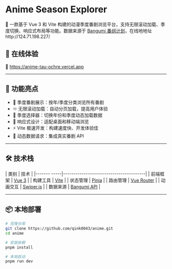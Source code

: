 # Anime Season Explorer

🌸 一款基于 Vue 3 和 Vite 构建的动漫季度番剧浏览平台，支持无限滚动加载、季度切换、响应式布局等功能。数据来源于 [Bangumi 番组计划](https://bangumi.tv/)，在线地地址http://124.71.198.227/

## 🚀 在线体验

🔗 https://anime-tau-ochre.vercel.app

---

## 🧩 功能亮点

- 🎴 季度番剧展示：按年/季度分类浏览所有番剧
- ♾️ 无限滚动加载：自动分页加载，提高用户体验
- 📆 季度选择器：切换年份和季度动态加载数据
- 📱 响应式设计：适配桌面和移动端浏览
- ⚡ Vite 极速开发：构建速度快、开发体验佳
- 🔄 动态数据请求：集成真实番剧 API

---

## 🛠 技术栈

| 类别        | 技术                                   |
|------- -----|----------------------------------------|
| 前端框架    | [Vue 3](https://vuejs.org/)            |
| 构建工具    | [Vite](https://vitejs.dev/)            |
| 状态管理    | [Pinia](https://pinia.vuejs.org/)      |
| 路由管理    | [Vue Router](https://router.vuejs.org/) |
| 动画交互    | [Swiper.js](https://swiperjs.com/)     |
| 数据来源    | [Bangumi API](https://bangumi.github.io/api/) |

---

## 📦 本地部署

```bash
# 克隆仓库
git clone https://github.com/qink0043/anime.git
cd anime

# 安装依赖
pnpm install

# 本地启动
pnpm run dev